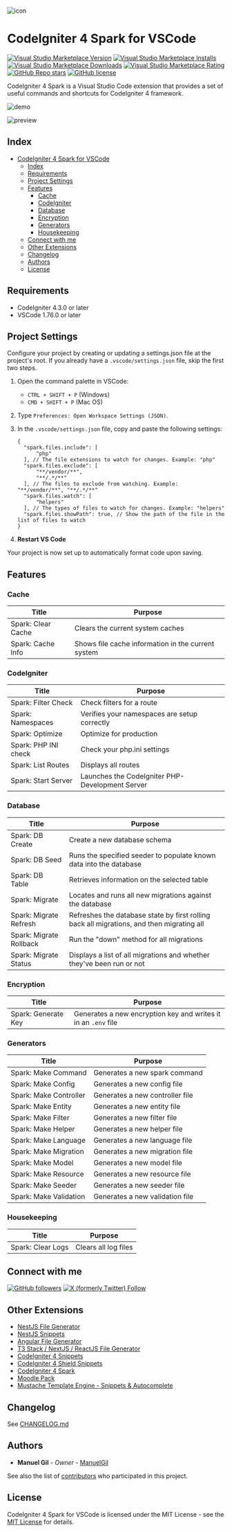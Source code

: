 ![icon](https://raw.githubusercontent.com/ManuelGil/vscode-codeigniter4-spark/main/icon.png)

# CodeIgniter 4 Spark for VSCode

[![Visual Studio Marketplace Version](https://img.shields.io/visual-studio-marketplace/v/imgildev.vscode-codeigniter4-spark?style=for-the-badge&label=VS%20Marketplace&logo=visual-studio-code)](https://marketplace.visualstudio.com/items?itemName=imgildev.vscode-codeigniter4-spark)
[![Visual Studio Marketplace Installs](https://img.shields.io/visual-studio-marketplace/i/imgildev.vscode-codeigniter4-spark?style=for-the-badge&logo=visual-studio-code)](https://marketplace.visualstudio.com/items?itemName=imgildev.vscode-codeigniter4-spark)
[![Visual Studio Marketplace Downloads](https://img.shields.io/visual-studio-marketplace/d/imgildev.vscode-codeigniter4-spark?style=for-the-badge&logo=visual-studio-code)](https://marketplace.visualstudio.com/items?itemName=imgildev.vscode-codeigniter4-spark)
[![Visual Studio Marketplace Rating](https://img.shields.io/visual-studio-marketplace/r/imgildev.vscode-codeigniter4-spark?style=for-the-badge&logo=visual-studio-code)](https://marketplace.visualstudio.com/items?itemName=imgildev.vscode-codeigniter4-spark&ssr=false#review-details)
[![GitHub Repo stars](https://img.shields.io/github/stars/ManuelGil/vscode-codeigniter4-spark?style=for-the-badge&logo=github)](https://github.com/ManuelGil/vscode-codeigniter4-spark)
[![GitHub license](https://img.shields.io/github/license/ManuelGil/vscode-codeigniter4-spark?style=for-the-badge&logo=github)](https://github.com/ManuelGil/vscode-codeigniter4-spark/blob/main/LICENSE)

CodeIgniter 4 Spark is a Visual Studio Code extension that provides a set of useful commands and shortcuts for CodeIgniter 4 framework.

![demo](https://raw.githubusercontent.com/ManuelGil/vscode-codeigniter4-spark/main/docs/images/demo.gif)

![preview](https://raw.githubusercontent.com/ManuelGil/vscode-codeigniter4-spark/main/docs/images/preview.png)

## Index

- [CodeIgniter 4 Spark for VSCode](#codeigniter-4-spark-for-vscode)
  - [Index](#index)
  - [Requirements](#requirements)
  - [Project Settings](#project-settings)
  - [Features](#features)
    - [Cache](#cache)
    - [CodeIgniter](#codeigniter)
    - [Database](#database)
    - [Encryption](#encryption)
    - [Generators](#generators)
    - [Housekeeping](#housekeeping)
  - [Connect with me](#connect-with-me)
  - [Other Extensions](#other-extensions)
  - [Changelog](#changelog)
  - [Authors](#authors)
  - [License](#license)

## Requirements

- CodeIgniter 4.3.0 or later
- VSCode 1.76.0 or later

## Project Settings

Configure your project by creating or updating a settings.json file at the project's root. If you already have a `.vscode/settings.json` file, skip the first two steps.

1. Open the command palette in VSCode:

   - `CTRL + SHIFT + P` (Windows)
   - `CMD + SHIFT + P` (Mac OS)

2. Type `Preferences: Open Workspace Settings (JSON)`.

3. In the `.vscode/settings.json` file, copy and paste the following settings:

   ```jsonc
   {
     "spark.files.include": [
         "php"
     ], // The file extensions to watch for changes. Example: "php"
     "spark.files.exclude": [
         "**/vendor/**",
         "**/.*/**"
     ], // The files to exclude from watching. Example: "**/vendor/**", "**/.*/**"
     "spark.files.watch": [
         "helpers"
     ], // The types of files to watch for changes. Example: "helpers"
     "spark.files.showPath": true, // Show the path of the file in the list of files to watch
   }
   ```

4. **Restart VS Code**

Your project is now set up to automatically format code upon saving.

## Features

### Cache

| Title | Purpose |
| --- | --- |
| Spark: Clear Cache | Clears the current system caches |
| Spark: Cache Info | Shows file cache information in the current system |

### CodeIgniter

| Title | Purpose |
| --- | --- |
| Spark: Filter Check | Check filters for a route |
| Spark: Namespaces | Verifies your namespaces are setup correctly |
| Spark: Optimize | Optimize for production |
| Spark: PHP INI check | Check your php.ini settings |
| Spark: List Routes | Displays all routes |
| Spark: Start Server | Launches the CodeIgniter PHP-Development Server |

### Database

| Title | Purpose |
| --- | --- |
| Spark: DB Create | Create a new database schema |
| Spark: DB Seed | Runs the specified seeder to populate known data into the database |
| Spark: DB Table | Retrieves information on the selected table |
| Spark: Migrate | Locates and runs all new migrations against the database |
| Spark: Migrate Refresh | Refreshes the database state by first rolling back all migrations, and then migrating all |
| Spark: Migrate Rollback | Run the "down" method for all migrations |
| Spark: Migrate Status | Displays a list of all migrations and whether they've been run or not |

### Encryption

| Title | Purpose |
| --- | --- |
| Spark: Generate Key | Generates a new encryption key and writes it in an `.env` file |

### Generators

| Title | Purpose |
| --- | --- |
| Spark: Make Command | Generates a new spark command |
| Spark: Make Config | Generates a new config file |
| Spark: Make Controller | Generates a new controller file |
| Spark: Make Entity | Generates a new entity file |
| Spark: Make Filter | Generates a new filter file |
| Spark: Make Helper | Generates a new helper file |
| Spark: Make Language | Generates a new language file |
| Spark: Make Migration | Generates a new migration file |
| Spark: Make Model | Generates a new model file |
| Spark: Make Resource | Generates a new resource file |
| Spark: Make Seeder | Generates a new seeder file |
| Spark: Make Validation | Generates a new validation file |

### Housekeeping

| Title | Purpose |
| --- | --- |
| Spark: Clear Logs | Clears all log files |

## Connect with me

[![GitHub followers](https://img.shields.io/github/followers/ManuelGil?style=for-the-badge&logo=github)](https://github.com/ManuelGil)
[![X (formerly Twitter) Follow](https://img.shields.io/twitter/follow/imgildev?style=for-the-badge&logo=x)](https://twitter.com/imgildev)

## Other Extensions

- [NestJS File Generator](https://marketplace.visualstudio.com/items?itemName=imgildev.vscode-nestjs-generator)
- [NestJS Snippets](https://marketplace.visualstudio.com/items?itemName=imgildev.vscode-nestjs-snippets-extension)
- [Angular File Generator](https://marketplace.visualstudio.com/items?itemName=imgildev.vscode-angular-generator)
- [T3 Stack / NextJS / ReactJS File Generator](https://marketplace.visualstudio.com/items?itemName=imgildev.vscode-nextjs-generator)
- [CodeIgniter 4 Snippets](https://marketplace.visualstudio.com/items?itemName=imgildev.vscode-codeigniter4-snippets)
- [CodeIgniter 4 Shield Snippets](https://marketplace.visualstudio.com/items?itemName=imgildev.vscode-codeigniter4-shield-snippets)
- [CodeIgniter 4 Spark](https://marketplace.visualstudio.com/items?itemName=imgildev.vscode-codeigniter4-spark)
- [Moodle Pack](https://marketplace.visualstudio.com/items?itemName=imgildev.vscode-moodle-snippets)
- [Mustache Template Engine - Snippets & Autocomplete](https://marketplace.visualstudio.com/items?itemName=imgildev.vscode-mustache-snippets)

## Changelog

See [CHANGELOG.md](./CHANGELOG.md)

## Authors

- **Manuel Gil** - _Owner_ - [ManuelGil](https://github.com/ManuelGil)

See also the list of [contributors](https://github.com/ManuelGil/vscode-codeigniter4-spark/contributors) who participated in this project.

## License

CodeIgniter 4 Spark for VSCode is licensed under the MIT License - see the [MIT License](https://opensource.org/licenses/MIT) for details.
